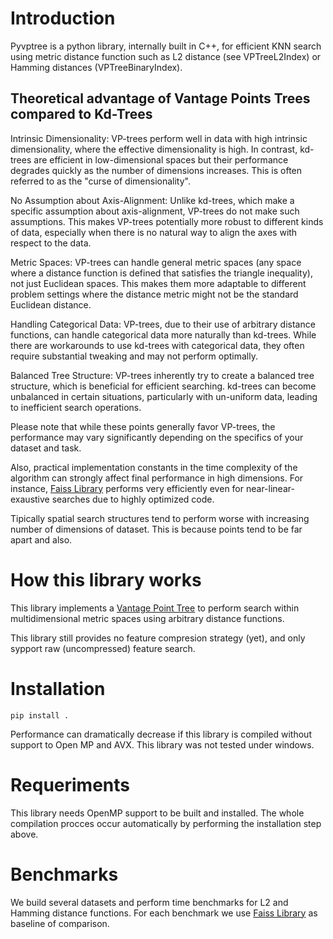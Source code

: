 # Introduction

Pyvptree is a python library, internally built in C++, for efficient KNN search using metric distance function such as L2 distance (see VPTreeL2Index) or Hamming distances (VPTreeBinaryIndex). 

## Theoretical advantage of Vantage Points Trees compared to Kd-Trees

Intrinsic Dimensionality: VP-trees perform well in data with high intrinsic dimensionality, where the effective dimensionality is high. In contrast, kd-trees are efficient in low-dimensional spaces but their performance degrades quickly as the number of dimensions increases. This is often referred to as the "curse of dimensionality".

No Assumption about Axis-Alignment: Unlike kd-trees, which make a specific assumption about axis-alignment, VP-trees do not make such assumptions. This makes VP-trees potentially more robust to different kinds of data, especially when there is no natural way to align the axes with respect to the data.

Metric Spaces: VP-trees can handle general metric spaces (any space where a distance function is defined that satisfies the triangle inequality), not just Euclidean spaces. This makes them more adaptable to different problem settings where the distance metric might not be the standard Euclidean distance.

Handling Categorical Data: VP-trees, due to their use of arbitrary distance functions, can handle categorical data more naturally than kd-trees. While there are workarounds to use kd-trees with categorical data, they often require substantial tweaking and may not perform optimally.

Balanced Tree Structure: VP-trees inherently try to create a balanced tree structure, which is beneficial for efficient searching. kd-trees can become unbalanced in certain situations, particularly with un-uniform data, leading to inefficient search operations.

Please note that while these points generally favor VP-trees, the performance may vary significantly depending on the specifics of your dataset and task.

Also, practical implementation constants in the time complexity of the algorithm can strongly affect final performance in high dimensions. For instance, [Faiss Library](https://github.com/facebookresearch/faiss) performs very efficiently even for near-linear-exaustive searches due to highly optimized code.

Tipically spatial search structures tend to perform worse with increasing number of dimensions of dataset. This is because points tend to be far apart and also.

# How this library works

This library implements a [Vantage Point Tree](https://en.wikipedia.org/wiki/Vantage-point_tree) to perform search within multidimensional metric spaces using arbitrary distance functions.

This library still provides no feature compresion strategy (yet), and only sypport raw (uncompressed) feature search.

# Installation

```console
pip install .
```

Performance can dramatically decrease if this library is compiled without support to Open MP and AVX. This library was not tested under windows.

# Requeriments

This library needs OpenMP support to be built and installed. The whole compilation procces occur automatically by performing the installation step above.

# Benchmarks


We build several datasets and perform time benchmarks for L2 and Hamming distance functions. For each benchmark we use [Faiss Library](https://github.com/facebookresearch/faiss) as baseline of comparison.

